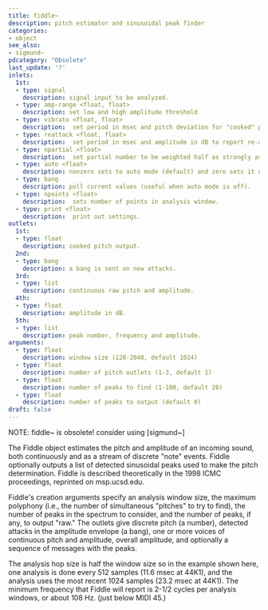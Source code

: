 ```yaml
---
title: fiddle~
description: pitch estimator and sinusoidal peak finder
categories:
- object
see_also:
- sigmund~
pdcategory: "Obsolete"
last_update: '?'
inlets:
  1st:
  - type: signal
    description: signal input to be analyzed.
  - type: amp-range <float, float>
    description: set low and high amplitude threshold
  - type: vibrato <float, float>
    description:  set period in msec and pitch deviation for "cooked" pitch outlet.
  - type: reattack <float, float>
    description:  set period in msec and amplitude in dB to report re-attack.
  - type: npartial <float>
    description:  set partial number to be weighted half as strongly as the fundamental.
  - type: auto <float>
    description: nonzero sets to auto mode (default) and zero sets it off.
  - type: bang
    description: poll current values (useful when auto mode is off).
  - type: npoints <float>
    description:  sets number of points in analysis window.
  - type: print <float>
    description:  print out settings.
outlets:
  1st:
  - type: float
    description: cooked pitch output.
  2nd:
  - type: bang
    description: a bang is sent on new attacks.
  3rd:
  - type: list
    description: continuous raw pitch and amplitude.
  4th:
  - type: float
    description: amplitude in dB.
  5th:
  - type: list
    description: peak number, frequency and amplitude.
arguments:
  - type: float
    description: window size (128-2048, default 1024)
  - type: float
    description: number of pitch outlets (1-3, default 1)
  - type: float
    description: number of peaks to find (1-100, default 20)
  - type: float
    description: number of peaks to output (default 0)
draft: false
---
```

NOTE: fiddle~ is obsolete! consider using [sigmund~]

The Fiddle object estimates the pitch and amplitude of an incoming sound, both continuously and as a stream of discrete "note" events. Fiddle optionally outputs a list of detected sinusoidal peaks used to make the pitch determination. Fiddle is described theoretically in the 1998 ICMC proceedings, reprinted on msp.ucsd.edu.

Fiddle's creation arguments specify an analysis window size, the maximum polyphony (i.e., the number of simultaneous "pitches" to try to find), the number of peaks in the spectrum to consider, and the number of peaks, if any, to output "raw." The outlets give discrete pitch (a number), detected attacks in the amplitude envelope (a bang), one or more voices of continuous pitch and amplitude, overall amplitude, and optionally a sequence of messages with the peaks.

The analysis hop size is half the window size so in the example shown here, one analysis is done every 512 samples (11.6 msec at 44K1), and the analysis uses the most recent 1024 samples (23.2 msec at 44K1). The minimum frequency that Fiddle will report is 2-1/2 cycles per analysis windows, or about 108 Hz. (just below MIDI 45.)